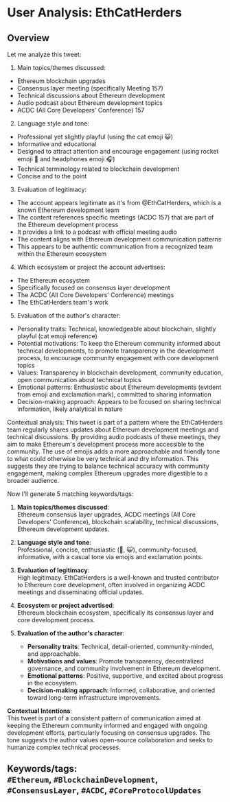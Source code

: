 # User Analysis: EthCatHerders

## Overview

<think>
Let me analyze this tweet:

1. Main topics/themes discussed:
- Ethereum blockchain upgrades
- Consensus layer meeting (specifically Meeting 157)
- Technical discussions about Ethereum development
- Audio podcast about Ethereum development topics
- ACDC (All Core Developers' Conference) 157

2. Language style and tone:
- Professional yet slightly playful (using the cat emoji 😺)
- Informative and educational
- Designed to attract attention and encourage engagement (using rocket emoji 🚀 and headphones emoji 🎧)
- Technical terminology related to blockchain development
- Concise and to the point

3. Evaluation of legitimacy:
- The account appears legitimate as it's from @EthCatHerders, which is a known Ethereum development team
- The content references specific meetings (ACDC 157) that are part of the Ethereum development process
- It provides a link to a podcast with official meeting audio
- The content aligns with Ethereum development communication patterns
- This appears to be authentic communication from a recognized team within the Ethereum ecosystem

4. Which ecosystem or project the account advertises:
- The Ethereum ecosystem
- Specifically focused on consensus layer development
- The ACDC (All Core Developers' Conference) meetings
- The EthCatHerders team's work

5. Evaluation of the author's character:
- Personality traits: Technical, knowledgeable about blockchain, slightly playful (cat emoji reference)
- Potential motivations: To keep the Ethereum community informed about technical developments, to promote transparency in the development process, to encourage community engagement with core development topics
- Values: Transparency in blockchain development, community education, open communication about technical topics
- Emotional patterns: Enthusiastic about Ethereum developments (evident from emoji and exclamation mark), committed to sharing information
- Decision-making approach: Appears to be focused on sharing technical information, likely analytical in nature

Contextual analysis:
This tweet is part of a pattern where the EthCatHerders team regularly shares updates about Ethereum development meetings and technical discussions. By providing audio podcasts of these meetings, they aim to make Ethereum's development process more accessible to the community. The use of emojis adds a more approachable and friendly tone to what could otherwise be very technical and dry information. This suggests they are trying to balance technical accuracy with community engagement, making complex Ethereum upgrades more digestible to a broader audience.

Now I'll generate 5 matching keywords/tags:
</think>

1. **Main topics/themes discussed**:  
   Ethereum consensus layer upgrades, ACDC meetings (All Core Developers' Conference), blockchain scalability, technical discussions, Ethereum development updates.

2. **Language style and tone**:  
   Professional, concise, enthusiastic (🚀, 😺), community-focused, informative, with a casual tone via emojis and exclamation points.

3. **Evaluation of legitimacy**:  
   High legitimacy. EthCatHerders is a well-known and trusted contributor to Ethereum core development, often involved in organizing ACDC meetings and disseminating official updates.

4. **Ecosystem or project advertised**:  
   Ethereum blockchain ecosystem, specifically its consensus layer and core development process.

5. **Evaluation of the author's character**:  
   - **Personality traits**: Technical, detail-oriented, community-minded, and approachable.  
   - **Motivations and values**: Promote transparency, decentralized governance, and community involvement in Ethereum development.  
   - **Emotional patterns**: Positive, supportive, and excited about progress in the ecosystem.  
   - **Decision-making approach**: Informed, collaborative, and oriented toward long-term infrastructure improvements.

**Contextual Intentions**:  
This tweet is part of a consistent pattern of communication aimed at keeping the Ethereum community informed and engaged with ongoing development efforts, particularly focusing on consensus upgrades. The tone suggests the author values open-source collaboration and seeks to humanize complex technical processes.

**Keywords/tags**:  
`#Ethereum`, `#BlockchainDevelopment`, `#ConsensusLayer`, `#ACDC`, `#CoreProtocolUpdates`
---
